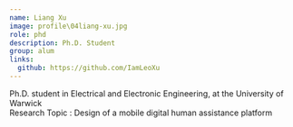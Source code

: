 ```yaml
---
name: Liang Xu
image: profile\04liang-xu.jpg
role: phd
description: Ph.D. Student
group: alum
links:
  github: https://github.com/IamLeoXu
---
```


Ph.D. student in Electrical and Electronic Engineering, at the University of Warwick  
Research Topic : Design of a mobile digital human assistance platform
